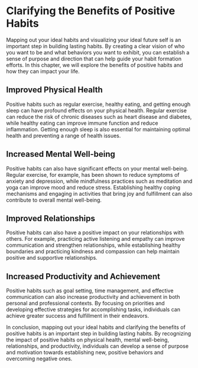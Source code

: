 Clarifying the Benefits of Positive Habits
====================================================================================

Mapping out your ideal habits and visualizing your ideal future self is an important step in building lasting habits. By creating a clear vision of who you want to be and what behaviors you want to exhibit, you can establish a sense of purpose and direction that can help guide your habit formation efforts. In this chapter, we will explore the benefits of positive habits and how they can impact your life.

Improved Physical Health
------------------------

Positive habits such as regular exercise, healthy eating, and getting enough sleep can have profound effects on your physical health. Regular exercise can reduce the risk of chronic diseases such as heart disease and diabetes, while healthy eating can improve immune function and reduce inflammation. Getting enough sleep is also essential for maintaining optimal health and preventing a range of health issues.

Increased Mental Well-being
---------------------------

Positive habits can also have significant effects on your mental well-being. Regular exercise, for example, has been shown to reduce symptoms of anxiety and depression, while mindfulness practices such as meditation and yoga can improve mood and reduce stress. Establishing healthy coping mechanisms and engaging in activities that bring joy and fulfillment can also contribute to overall mental well-being.

Improved Relationships
----------------------

Positive habits can also have a positive impact on your relationships with others. For example, practicing active listening and empathy can improve communication and strengthen relationships, while establishing healthy boundaries and practicing kindness and compassion can help maintain positive and supportive relationships.

Increased Productivity and Achievement
--------------------------------------

Positive habits such as goal setting, time management, and effective communication can also increase productivity and achievement in both personal and professional contexts. By focusing on priorities and developing effective strategies for accomplishing tasks, individuals can achieve greater success and fulfillment in their endeavors.

In conclusion, mapping out your ideal habits and clarifying the benefits of positive habits is an important step in building lasting habits. By recognizing the impact of positive habits on physical health, mental well-being, relationships, and productivity, individuals can develop a sense of purpose and motivation towards establishing new, positive behaviors and overcoming negative ones.

